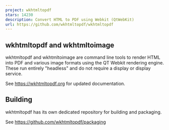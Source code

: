 ```yaml
---
project: wkhtmltopdf
stars: 14230
description: Convert HTML to PDF using Webkit (QtWebKit)
url: https://github.com/wkhtmltopdf/wkhtmltopdf
---
```


wkhtmltopdf and wkhtmltoimage
-----------------------------

wkhtmltopdf and wkhtmltoimage are command line tools to render HTML into PDF and various image formats using the QT Webkit rendering engine. These run entirely "headless" and do not require a display or display service.

See https://wkhtmltopdf.org for updated documentation.

Building
--------

wkhtmltopdf has its own dedicated repository for building and packaging.

See https://github.com/wkhtmltopdf/packaging
